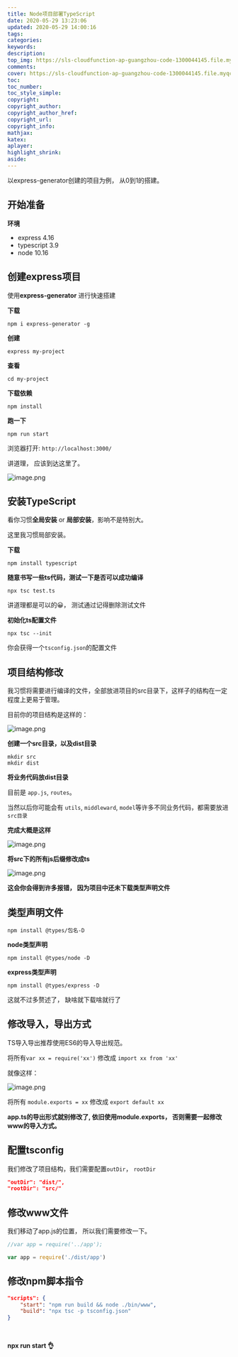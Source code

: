 ```yaml
---
title: Node项目部署TypeScript
date: 2020-05-29 13:23:06
updated: 2020-05-29 14:00:16
tags:
categories:
keywords:
description:
top_img: https://sls-cloudfunction-ap-guangzhou-code-1300044145.file.myqcloud.com/upload/nodets.png 
comments:
cover: https://sls-cloudfunction-ap-guangzhou-code-1300044145.file.myqcloud.com/upload/nodets.png 
toc:
toc_number:
toc_style_simple:
copyright:
copyright_author:
copyright_author_href:
copyright_url:
copyright_info:
mathjax:
katex:
aplayer:
highlight_shrink:
aside:
---
```


以express-generator创建的项目为例， 从0到1的搭建。

## 开始准备

**环境**

- express 4.16
- typescript 3.9
- node 10.16

## 创建express项目

使用**express-generator** 进行快速搭建

**下载**

```shell
npm i express-generator -g
```

**创建**

```shell
express my-project
```

**查看**

```shell
cd my-project
```

**下载依赖**

```shell
npm install
```

**跑一下**

```shell
npm run start
```

浏览器打开: `http://localhost:3000/`

讲道理， 应该到达这里了。

![image.png](https://sls-cloudfunction-ap-guangzhou-code-1300044145.file.myqcloud.com/upload/1590052837936_0.8138.png)

## 安装TypeScript

看你习惯**全局安装** or **局部安装**，影响不是特别大。

这里我习惯局部安装。

**下载**

```shell
npm install typescript
```

**随意书写一些ts代码，测试一下是否可以成功编译**

```shell
npx tsc test.ts
```

讲道理都是可以的😀， 测试通过记得删除测试文件



**初始化ts配置文件**

```shell
npx tsc --init
```

你会获得一个`tsconfig.json`的配置文件


## 项目结构修改

我习惯将需要进行编译的文件，全部放进项目的src目录下，这样子的结构在一定程度上更易于管理。

目前你的项目结构是这样的：

![image.png](https://sls-cloudfunction-ap-guangzhou-code-1300044145.file.myqcloud.com/upload/1590052888885_0.3101.png)

**创建一个src目录，以及dist目录**

```shell
mkdir src
mkdir dist
```

**将业务代码放dist目录**

目前是 `app.js`, `routes`。

当然以后你可能会有 `utils`, `middleward`, `model`等许多不同业务代码，都需要放进`src目录` 

**完成大概是这样**

![image.png](https://sls-cloudfunction-ap-guangzhou-code-1300044145.file.myqcloud.com/upload/1590052901944_0.1321.png)

**将src下的所有js后缀修改成ts**

![image.png](https://sls-cloudfunction-ap-guangzhou-code-1300044145.file.myqcloud.com/upload/1590052917417_0.1168.png)

**这会你会得到许多报错， 因为项目中还未下载类型声明文件**



## 类型声明文件

 `npm install @types/包名-D`

**node类型声明**

```shell
npm install @types/node -D
```

**express类型声明**

```shell
npm install @types/express -D
```

这就不过多赘述了， 缺啥就下载啥就行了



## 修改导入，导出方式

TS导入导出推荐使用ES6的导入导出规范。

将所有`var xx = require('xx')` 修改成 `import xx from 'xx'`

就像这样：

![image.png](https://sls-cloudfunction-ap-guangzhou-code-1300044145.file.myqcloud.com/upload/1590052939060_0.1830.png)

将所有 `module.exports = xx` 修改成 `export default xx`

**app.ts的导出形式就别修改了, 依旧使用module.exports， 否则需要一起修改www的导入方式。**



## 配置tsconfig

我们修改了项目结构，我们需要配置`outDir`， `rootDir` 

```json
"outDir": "dist/",                       
"rootDir": "src/"
```



## 修改www文件

我们移动了app.js的位置， 所以我们需要修改一下。

```javascript
//var app = require('../app');

var app = require('./dist/app')
```



## 修改npm脚本指令

```json
"scripts": {
    "start": "npm run build && node ./bin/www",
    "build": "npx tsc -p tsconfig.json"
}
```

​	

**npx run start 👌**